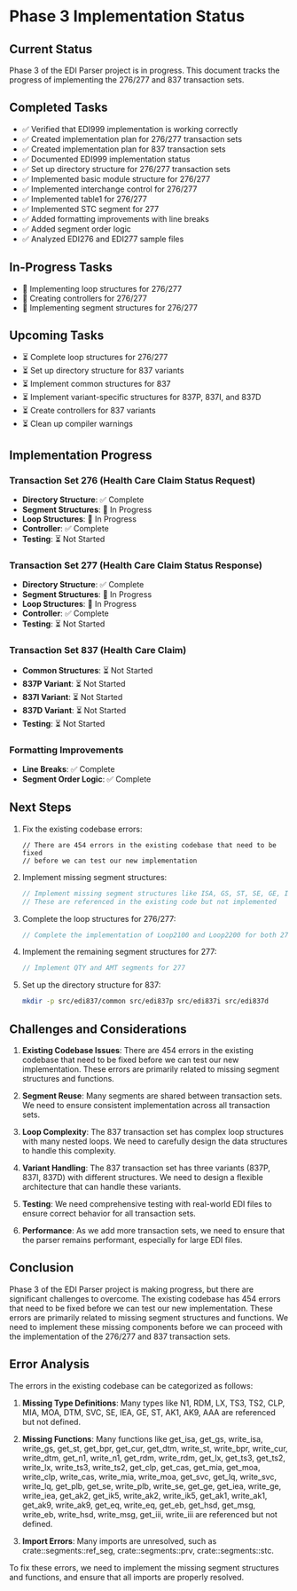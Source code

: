 # Phase 3 Implementation Status

## Current Status

Phase 3 of the EDI Parser project is in progress. This document tracks the progress of implementing the 276/277 and 837 transaction sets.

## Completed Tasks

- ✅ Verified that EDI999 implementation is working correctly
- ✅ Created implementation plan for 276/277 transaction sets
- ✅ Created implementation plan for 837 transaction sets
- ✅ Documented EDI999 implementation status
- ✅ Set up directory structure for 276/277 transaction sets
- ✅ Implemented basic module structure for 276/277
- ✅ Implemented interchange control for 276/277
- ✅ Implemented table1 for 276/277
- ✅ Implemented STC segment for 277
- ✅ Added formatting improvements with line breaks
- ✅ Added segment order logic
- ✅ Analyzed EDI276 and EDI277 sample files

## In-Progress Tasks

- 🔄 Implementing loop structures for 276/277
- 🔄 Creating controllers for 276/277
- 🔄 Implementing segment structures for 276/277

## Upcoming Tasks

- ⏳ Complete loop structures for 276/277
- ⏳ Set up directory structure for 837 variants
- ⏳ Implement common structures for 837
- ⏳ Implement variant-specific structures for 837P, 837I, and 837D
- ⏳ Create controllers for 837 variants
- ⏳ Clean up compiler warnings

## Implementation Progress

### Transaction Set 276 (Health Care Claim Status Request)
- **Directory Structure**: ✅ Complete
- **Segment Structures**: 🔄 In Progress
- **Loop Structures**: 🔄 In Progress
- **Controller**: ✅ Complete
- **Testing**: ⏳ Not Started

### Transaction Set 277 (Health Care Claim Status Response)
- **Directory Structure**: ✅ Complete
- **Segment Structures**: 🔄 In Progress
- **Loop Structures**: 🔄 In Progress
- **Controller**: ✅ Complete
- **Testing**: ⏳ Not Started

### Transaction Set 837 (Health Care Claim)
- **Common Structures**: ⏳ Not Started
- **837P Variant**: ⏳ Not Started
- **837I Variant**: ⏳ Not Started
- **837D Variant**: ⏳ Not Started
- **Testing**: ⏳ Not Started

### Formatting Improvements
- **Line Breaks**: ✅ Complete
- **Segment Order Logic**: ✅ Complete

## Next Steps

1. Fix the existing codebase errors:
   ```
   // There are 454 errors in the existing codebase that need to be fixed
   // before we can test our new implementation
   ```

2. Implement missing segment structures:
   ```rust
   // Implement missing segment structures like ISA, GS, ST, SE, GE, IEA, etc.
   // These are referenced in the existing code but not implemented
   ```

3. Complete the loop structures for 276/277:
   ```rust
   // Complete the implementation of Loop2100 and Loop2200 for both 276 and 277
   ```

4. Implement the remaining segment structures for 277:
   ```rust
   // Implement QTY and AMT segments for 277
   ```

5. Set up the directory structure for 837:
   ```bash
   mkdir -p src/edi837/common src/edi837p src/edi837i src/edi837d
   ```

## Challenges and Considerations

1. **Existing Codebase Issues**: There are 454 errors in the existing codebase that need to be fixed before we can test our new implementation. These errors are primarily related to missing segment structures and functions.

2. **Segment Reuse**: Many segments are shared between transaction sets. We need to ensure consistent implementation across all transaction sets.

3. **Loop Complexity**: The 837 transaction set has complex loop structures with many nested loops. We need to carefully design the data structures to handle this complexity.

4. **Variant Handling**: The 837 transaction set has three variants (837P, 837I, 837D) with different structures. We need to design a flexible architecture that can handle these variants.

5. **Testing**: We need comprehensive testing with real-world EDI files to ensure correct behavior for all transaction sets.

6. **Performance**: As we add more transaction sets, we need to ensure that the parser remains performant, especially for large EDI files.

## Conclusion

Phase 3 of the EDI Parser project is making progress, but there are significant challenges to overcome. The existing codebase has 454 errors that need to be fixed before we can test our new implementation. These errors are primarily related to missing segment structures and functions. We need to implement these missing components before we can proceed with the implementation of the 276/277 and 837 transaction sets.

## Error Analysis

The errors in the existing codebase can be categorized as follows:

1. **Missing Type Definitions**: Many types like N1, RDM, LX, TS3, TS2, CLP, MIA, MOA, DTM, SVC, SE, IEA, GE, ST, AK1, AK9, AAA are referenced but not defined.

2. **Missing Functions**: Many functions like get_isa, get_gs, write_isa, write_gs, get_st, get_bpr, get_cur, get_dtm, write_st, write_bpr, write_cur, write_dtm, get_n1, write_n1, get_rdm, write_rdm, get_lx, get_ts3, get_ts2, write_lx, write_ts3, write_ts2, get_clp, get_cas, get_mia, get_moa, write_clp, write_cas, write_mia, write_moa, get_svc, get_lq, write_svc, write_lq, get_plb, get_se, write_plb, write_se, get_ge, get_iea, write_ge, write_iea, get_ak2, get_ik5, write_ak2, write_ik5, get_ak1, write_ak1, get_ak9, write_ak9, get_eq, write_eq, get_eb, get_hsd, get_msg, write_eb, write_hsd, write_msg, get_iii, write_iii are referenced but not defined.

3. **Import Errors**: Many imports are unresolved, such as crate::segments::ref_seg, crate::segments::prv, crate::segments::stc.

To fix these errors, we need to implement the missing segment structures and functions, and ensure that all imports are properly resolved.
